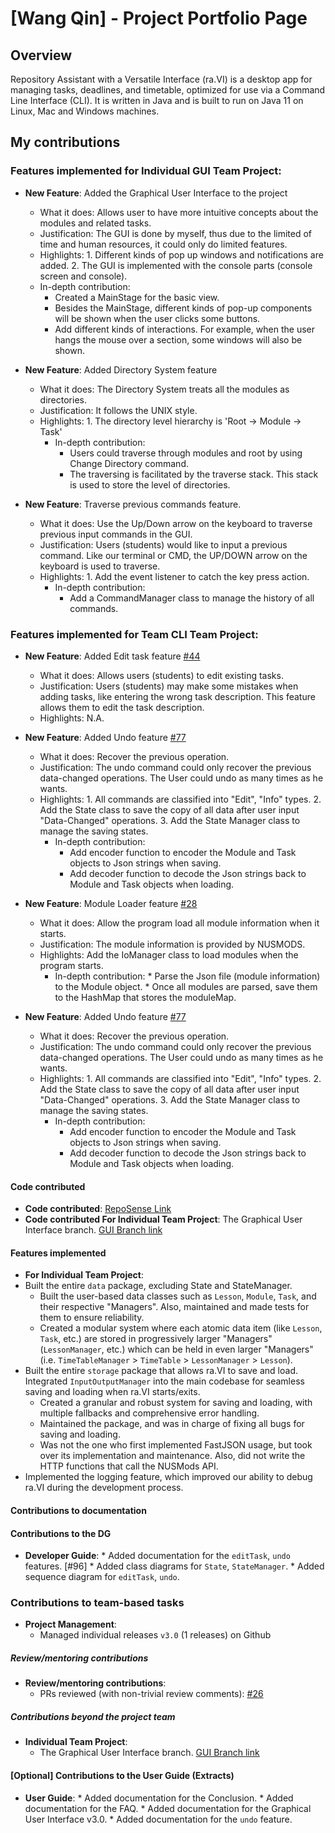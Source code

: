 # [Wang Qin] - Project Portfolio Page

## Overview
Repository Assistant with a Versatile Interface (ra.VI) is a desktop app for managing tasks, deadlines, and timetable, optimized for use via a Command Line Interface (CLI). It is written in Java and is built to run on Java 11 on Linux, Mac and Windows machines.

## My contributions
### Features implemented for Individual GUI Team Project:

* **New Feature**: Added the Graphical User Interface to the project
    * What it does: Allows user to have more intuitive concepts about the modules and related tasks.
    * Justification: The GUI is done by myself, thus due to the limited of time and human resources, it could only do limited features.
    * Highlights: 1. Different kinds of pop up windows and notifications are added.
                  2. The GUI is implemented with the console parts (console screen and console).
    * In-depth contribution:
        * Created a MainStage for the basic view.
        * Besides the MainStage, different kinds of pop-up components will be shown when the user clicks some buttons.
        * Add different kinds of interactions. For example, when the user hangs the mouse over a section, some windows will also be shown.

* **New Feature**: Added Directory System feature
    * What it does: The Directory System treats all the modules as directories. 
    * Justification: It follows the UNIX style. 
    * Highlights: 1. The directory level hierarchy is 'Root -> Module -> Task'
        * In-depth contribution:
            * Users could traverse through modules and root by using Change Directory command.
            * The traversing is facilitated by the traverse stack. This stack is used to store the level of directories.

* **New Feature**: Traverse previous commands feature.
    * What it does: Use the Up/Down arrow on the keyboard to traverse previous input commands in the GUI.
    * Justification: Users (students) would like to input a previous command. Like our terminal or CMD, the UP/DOWN arrow on the keyboard is used to traverse.
    * Highlights: 1. Add the event listener to catch the key press action.
        * In-depth contribution:
            * Add a CommandManager class to manage the history of all commands.

### Features implemented for Team CLI Team Project:

* **New Feature**: Added Edit task feature [#44](https://github.com/AY2021S1-CS2113T-T09-2/tp/pull/44)
    * What it does: Allows users (students) to edit existing tasks.
    * Justification: Users (students) may make some mistakes when adding tasks, like entering the wrong task description. This feature allows them to edit the task description.
    * Highlights: N.A.
    
* **New Feature**: Added Undo feature [#77](https://github.com/AY2021S1-CS2113T-T09-2/tp/pull/77)
    * What it does: Recover the previous operation.
    * Justification: The undo command could only recover the previous data-changed operations. The User could undo as many times as he wants. 
    * Highlights: 1. All commands are classified into "Edit", "Info" types.
                  2. Add the State class to save the copy of all data after user input "Data-Changed" operations.
                  3. Add the State Manager class to manage the saving states.
        * In-depth contribution:
            * Add encoder function to encoder the Module and Task objects to Json strings when saving.
            * Add decoder function to decode the Json strings back to Module and Task objects when loading.

* **New Feature**: Module Loader feature [#28](https://github.com/AY2021S1-CS2113T-T09-2/tp/pull/28)
    * What it does: Allow the program load all module information when it starts.
    * Justification: The module information is provided by NUSMODS.
    * Highlights: Add the IoManager class to load modules when the program starts.
        * In-depth contribution:
                * Parse the Json file (module information) to the Module object.
                * Once all modules are parsed, save them to the HashMap that stores the moduleMap.

    
* **New Feature**: Added Undo feature [#77](https://github.com/AY2021S1-CS2113T-T09-2/tp/pull/77)
    * What it does: Recover the previous operation.
    * Justification: The undo command could only recover the previous data-changed operations. The User could undo as many times as he wants. 
    * Highlights: 1. All commands are classified into "Edit", "Info" types.
                  2. Add the State class to save the copy of all data after user input "Data-Changed" operations.
                  3. Add the State Manager class to manage the saving states.
        * In-depth contribution:
            * Add encoder function to encoder the Module and Task objects to Json strings when saving.
            * Add decoder function to decode the Json strings back to Module and Task objects when loading.


#### Code contributed
* **Code contributed**: [RepoSense Link](https://nus-cs2113-ay2021s1.github.io/tp-dashboard/#breakdown=true&search=wangqinNick)
* **Code contributed For Individual Team Project**: The Graphical User Interface branch. [GUI Branch link](https://github.com/wangqinNick/tp/tree/branch-iptp)

#### Features implemented
* **For Individual Team Project**:
* Built the entire `data` package, excluding State and StateManager.
    * Built the user-based data classes such as `Lesson`, `Module`, `Task`, and their respective "Managers". Also,
    maintained and made tests for them to ensure reliability.
    * Created a modular system where each atomic data item (like `Lesson`, `Task`, etc.) are stored in progressively 
    larger "Managers" (`LessonManager`, etc.) which can be held in even larger "Managers"
    (i.e. `TimeTableManager` > `TimeTable` > `LessonManager` > `Lesson`).
* Built the entire `storage` package that allows ra.VI to save and load. Integrated `InputOutputManager`
into the main codebase for seamless saving and loading when ra.VI starts/exits.
    * Created a granular and robust system for saving and loading, with multiple fallbacks and comprehensive error
    handling.
    * Maintained the package, and was in charge of fixing all bugs for saving and loading.
    * Was not the one who first implemented FastJSON usage, but took over its implementation and maintenance. Also,
    did not write the HTTP functions that call the NUSMods API.
* Implemented the logging feature, which improved our ability to debug ra.VI during the development process.


#### Contributions to documentation
#### Contributions to the DG
* **Developer Guide**:
        * Added documentation for the `editTask`, `undo` features. [#96]
        * Added class diagrams for `State`, `StateManager`. 
        * Added sequence diagram for `editTask`, `undo`. 
        
### Contributions to team-based tasks
* **Project Management**:
    * Managed individual releases `v3.0` (1 releases) on Github

##### Review/mentoring contributions
* **Review/mentoring contributions**:
    * PRs reviewed (with non-trivial review comments): [#26](https://github.com/AY2021S1-CS2113T-T09-2/tp/pull/26)

##### Contributions beyond the project team
* **Individual Team Project**:
    * The Graphical User Interface branch. [GUI Branch link](https://github.com/wangqinNick/tp/tree/branch-iptp)
    
#### [Optional] Contributions to the User Guide (Extracts)
* **User Guide**:
        * Added documentation for the Conclusion. 
        * Added documentation for the FAQ. 
        * Added documentation for the Graphical User Interface v3.0. 
        * Added documentation for the `undo` feature. 
